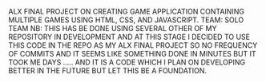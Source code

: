 ALX FINAL PROJECT ON CREATING GAME APPLICATION CONTAINING MULTIPLE GAMES USING HTML, CSS, AND JAVASCRIPT.
TEAM: SOLO TEAM
NB: THIS HAS BE DONE USING SEVERAL OTHER OF MY REPOSITORY IN DEVELOPMENT AND AT THIS STAGE I DECIDED TO USE THIS CODE IN THE REPO AS MY ALX FINAL PROJECT SO NO FREQUENCY OF COMMITS AND IT SEEMS LIKE SOMETHING DONE IN MINUTES BUT IT TOOK ME DAYS ..... AND IT IS A CODE WHICH I PLAN ON DEVELOPING BETTER IN THE FUTURE BUT LET THIS BE A FOUNDATION.

